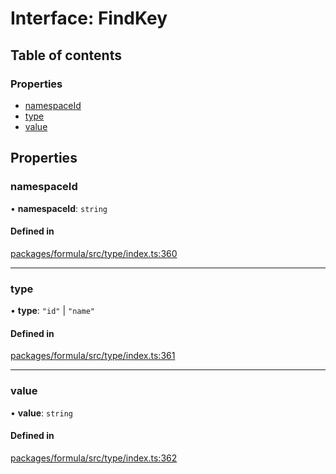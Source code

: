 # Interface: FindKey

## Table of contents

### Properties

- [namespaceId](FindKey.md#namespaceid)
- [type](FindKey.md#type)
- [value](FindKey.md#value)

## Properties

### <a id="namespaceid" name="namespaceid"></a> namespaceId

• **namespaceId**: `string`

#### Defined in

[packages/formula/src/type/index.ts:360](https://github.com/mashcard/mashcard/blob/main/packages/formula/src/type/index.ts#L360)

___

### <a id="type" name="type"></a> type

• **type**: ``"id"`` \| ``"name"``

#### Defined in

[packages/formula/src/type/index.ts:361](https://github.com/mashcard/mashcard/blob/main/packages/formula/src/type/index.ts#L361)

___

### <a id="value" name="value"></a> value

• **value**: `string`

#### Defined in

[packages/formula/src/type/index.ts:362](https://github.com/mashcard/mashcard/blob/main/packages/formula/src/type/index.ts#L362)

